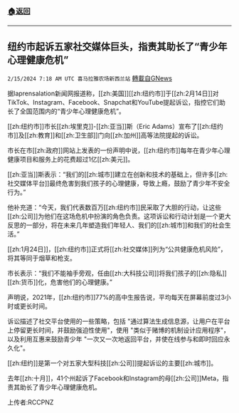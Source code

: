###  [:house:返回](README.md)
---


## 纽约市起诉五家社交媒体巨头，指责其助长了“青少年心理健康危机”
`2/15/2024 7:18 AM UTC 喜马拉雅农场新西兰站` [轉載自GNews](https://gnews.org/articles/2308515)

据laprensalation新闻网报道称，[[zh:美国]][[zh:纽约市]]于[[zh:2月14日]]对TikTok、Instagram、Facebook、Snapchat和YouTube提起诉讼，指控它们助长了全国范围内的“青少年心理健康危机”。

[[zh:纽约市]]市长[[zh:埃里克]]\-[[zh:亚当]]斯（Eric Adams）宣布了[[zh:纽约市]]及[[zh:教育]]和[[zh:卫生部]]门向[[zh:加州]]高等法院提起的诉讼。

市长在市[[zh:政府]]网站上发表的一份声明中说，[[zh:纽约市]]每年在青少年心理健康项目和服务上的花费超过1亿[[zh:美元]]。

[[zh:亚当]]斯表示：“我们的[[zh:城市]]建立在创新和技术的基础上，但许多[[zh:社交媒体平台]]最终危害到我们孩子的心理健康，导致上瘾，鼓励了青少年不安全行为。”

他补充道：“今天，我们代表数百万[[zh:纽约市]]民采取了大胆的行动，让这些[[zh:公司]]为他们在这场危机中扮演的角色负责。这项诉讼和行动计划是一个更大反思的一部分，将在未来几年塑造我们年轻人、我们的[[zh:城市]]和我们的社会生活。”

[[zh:1月24日]]，[[zh:纽约市]]正式将[[zh:社交媒体]]列为“公共健康危机风险”，将其等同于烟草和枪支。

市长表示：“我们不能袖手旁观，任由[[zh:大科技公司]]将我们孩子的[[zh:隐私]][[zh:货币]]化，危害他们的心理健康。”

声明说，2021年，[[zh:纽约市]]77%的高中生报告说，平均每天在屏幕前度过3小时或更长时间。

诉讼描述了社交平台使用的一些策略，包括 "通过算法生成信息源，让用户在平台上停留更长时间，并鼓励强迫性使用"，使用 "类似于赌博的机制设计应用程序"，以及利用互惠来鼓励青少年 "一次又一次地返回平台，并使在线参与和即时回应永久化"。

[[zh:纽约]]是第一个对五家大型科技[[zh:公司]]提起诉讼的主要[[zh:城市]]。

去年[[zh:十月]]，41个州起诉了Facebook和Instagram的母[[zh:公司]]Meta，指责其助长了青少年心理健康危机。

上传者:RCCPNZ
